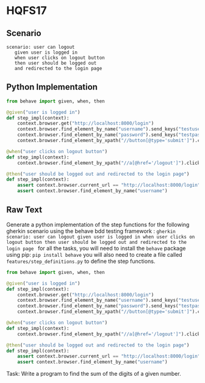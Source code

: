 # HQFS17
## Scenario
```gherkin
scenario: user can logout 
   given user is logged in 
   when user clicks on logout button 
   then user should be logged out 
   and redirected to the login page
```


## Python Implementation
```python
from behave import given, when, then

@given("user is logged in")
def step_impl(context):
    context.browser.get("http://localhost:8000/login")
    context.browser.find_element_by_name("username").send_keys("testuser")
    context.browser.find_element_by_name("password").send_keys("testpassword")
    context.browser.find_element_by_xpath("//button[@type='submit']").click()

@when("user clicks on logout button")
def step_impl(context):
    context.browser.find_element_by_xpath("//a[@href='/logout']").click()

@then("user should be logged out and redirected to the login page")
def step_impl(context):
    assert context.browser.current_url == "http://localhost:8000/login"
    assert context.browser.find_element_by_name("username")
```


## Raw Text
Generate a python implementation of the step functions for the following gherkin scenario using the behave bdd testing framework : ```gherkin scenario: user can logout given user is logged in when user clicks on logout button then user should be logged out and redirected to the login page ``` for all the tasks, you will need to install the `behave` package using pip: ``` pip install behave ``` you will also need to create a file called `features/step_definitions.py` to define the step functions.



```python
from behave import given, when, then

@given("user is logged in")
def step_impl(context):
    context.browser.get("http://localhost:8000/login")
    context.browser.find_element_by_name("username").send_keys("testuser")
    context.browser.find_element_by_name("password").send_keys("testpassword")
    context.browser.find_element_by_xpath("//button[@type='submit']").click()

@when("user clicks on logout button")
def step_impl(context):
    context.browser.find_element_by_xpath("//a[@href='/logout']").click()

@then("user should be logged out and redirected to the login page")
def step_impl(context):
    assert context.browser.current_url == "http://localhost:8000/login"
    assert context.browser.find_element_by_name("username")
```

Task: Write a program to find the sum of the digits of a given number.
